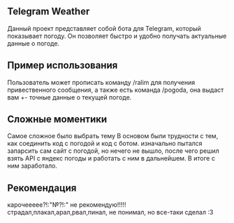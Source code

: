 ## Telegram Weather
Данный проект представляет собой бота для Telegram, который показывает погоду. 
Он позволяет быстро и удобно получать актуальные данные о погоде.
## Пример использования 
Пользователь может прописать команду /ralim для получения привественного сообщения, а также есть команда /pogoda, она выдаст вам +- точные данные о текущей погоде.
## Сложные моментики
Самое сложное было выбрать тему
В основом были трудности с тем, как соединить код с погодой и код с ботом.
изначально пытался запарсить сам сайт с погодой, но нечего не вышло, после чего решил взять API с яндекс погоды и работать с ним в дальнейшем. В итоге с ним заработало.
## Рекомендация
карочеееее?!:"№?!:" не рекомендую!!!!! страдал,плакал,арал,рвал,пинал, не понимал, но все-таки сделал :3

